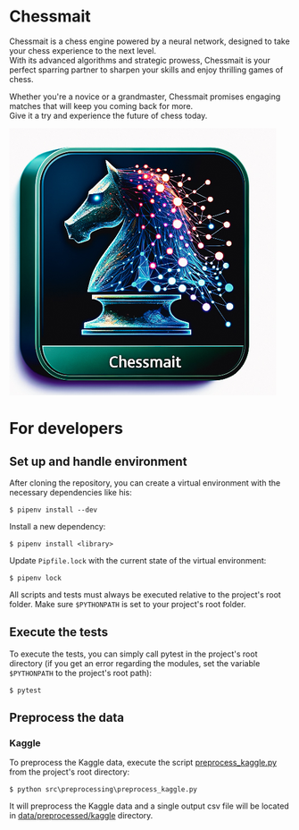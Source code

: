 # Chessmait

Chessmait is a chess engine powered by a neural network, designed to take your chess experience to the next
level.  
With its advanced algorithms and strategic prowess, Chessmait is your perfect sparring partner to sharpen your
skills and enjoy thrilling games of chess.  

Whether you're a novice or a grandmaster, Chessmait promises engaging matches that will keep you coming back for more.  
Give it a try and experience the future of chess today.

![](documentation/logo.jpg)

# For developers

## Set up and handle environment

After cloning the repository, you can create a virtual environment with the necessary dependencies like his:

```shell
$ pipenv install --dev
```

Install a new dependency:

```shell
$ pipenv install <library>
```

Update `Pipfile.lock` with the current state of the virtual environment:

```shell
$ pipenv lock
```

All scripts and tests must always be executed relative to the project's root folder. Make sure `$PYTHONPATH` is set to
your project's root folder.

## Execute the tests

To execute the tests, you can simply call pytest in the project's root directory (if you get an error regarding the
modules, set the variable `$PYTHONPATH` to the project's root path):

```shell
$ pytest
```

## Preprocess the data

### Kaggle

To preprocess the Kaggle data, execute the script [preprocess_kaggle.py](src/preprocessing/preprocess_kaggle.py) from
the project's root directory:

```
$ python src\preprocessing\preprocess_kaggle.py
```

It will preprocess the Kaggle data and a single output csv file will be located
in [data/preprocessed/kaggle](data/preprocessed/kaggle) directory.


